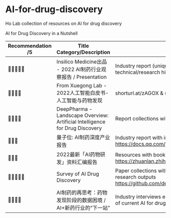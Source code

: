# AI-for-drug-discovery
Ho Lab collection of resources on AI for drug discovery

AI for Drug Discovery in a Nutshell

| Recommendation /5	| Title	Category/Description |	Link |
| ------------- | ------------- |------------- |
|🌟🌟🌟🌟🌟|	Insilico Medicine出品 - 2022 AI制药行业观察报告 / Presentation	|Industry report (unique and rare) with full  technical/research highlights and explanation	| Report: shorturl.at/oY124 / Presentation: https://www.leiphone.com/category/healthai/7aSh0py4u5NAt2ov.html |
|🌟🌟🌟🌟|	From Xuegong Lab - 2022人工智能白皮书-人工智能与药物发现	|	shorturl.at/zAGOX & shorturl.at/qrCKZ |
|🌟🌟🌟🌟|	DeepPharma - Landscape  Overview: Artificial Intelligence for Drug Discovery|	Report collections with industry insights	|Download from https://www.deep-pharma.tech/ or view at shorturl.at/cwP04 |
|🌟🌟🌟	|量子位: AI制药深度产业报告 |	Industry report with industry insights	https://docs.qq.com/pdf/DWVhkS2lIS2JZRkRS |
|🌟🌟🌟	|2022最新「AI药物研发」资料汇编报告|	Resources with books, papers and reports	https://zhuanlan.zhihu.com/p/468951351 |
|🌟🌟🌟🌟🌟|	Survey of AI Drug Discovery|	Paper collections with most up to date AI in Drug Discovery research outputs	https://github.com/dengjianyuan/Survey_AI_Drug_Discovery |
|🌟🌟🌟🌟|	AI制药的再思考：药物发现阶段的数据困境 / AI+新药行业的“下一站” | Industry interviews emphasise on challenges and limitations of current AI for drug discovery companies |	https://zhuanlan.zhihu.com/p/426865509 |  https://www.vbdata.cn/1518864625  |
